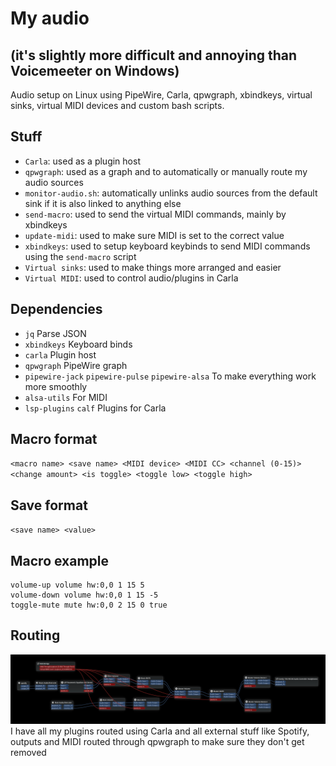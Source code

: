 # My audio
## (it's slightly more difficult and annoying than Voicemeeter on Windows)

Audio setup on Linux using PipeWire, Carla, qpwgraph, xbindkeys, virtual sinks, virtual MIDI devices and custom bash scripts.

## Stuff
* `Carla`: used as a plugin host
* `qpwgraph`: used as a graph and to automatically or manually route my audio sources
* `monitor-audio.sh`: automatically unlinks audio sources from the default sink if it is also linked to anything else
* `send-macro`: used to send the virtual MIDI commands, mainly by xbindkeys
* `update-midi`: used to make sure MIDI is set to the correct value
* `xbindkeys`: used to setup keyboard keybinds to send MIDI commands using the `send-macro` script
* `Virtual sinks`: used to make things more arranged and easier
* `Virtual MIDI`: used to control audio/plugins in Carla

## Dependencies
* `jq` Parse JSON
* `xbindkeys` Keyboard binds
* `carla` Plugin host
* `qpwgraph` PipeWire graph
* `pipewire-jack` `pipewire-pulse` `pipewire-alsa` To make everything work more smoothly
* `alsa-utils` For MIDI
* `lsp-plugins` `calf` Plugins for Carla

## Macro format
`<macro name> <save name> <MIDI device> <MIDI CC> <channel (0-15)> <change amount> <is toggle> <toggle low> <toggle high>`

## Save format
`<save name> <value>`

## Macro example
```
volume-up volume hw:0,0 1 15 5
volume-down volume hw:0,0 1 15 -5
toggle-mute mute hw:0,0 2 15 0 true
```

## Routing
![Routing in Carla](./carla-example-config.png)
I have all my plugins routed using Carla and all external stuff like Spotify, outputs and MIDI routed through qpwgraph to make sure they don't get removed